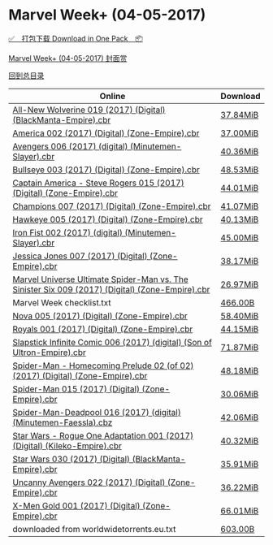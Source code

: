 # Marvel Week+ (04-05-2017)

[✅&emsp;打包下载 Download in One Pack&emsp;📦](https://pan.baidu.com/s/1skS1p1r)

[Marvel Week+ (04-05-2017) 封面赏](/https://github.com/alicewish/markdown/blob/master/cover/Marvel-Week-04-05-2017-Covers.md)



[回到总目录](https://github.com/alicewish/markdown/blob/master/Catalogs.md)



Online | Download
--- | ---
[All-New Wolverine 019 (2017) (Digital) (BlackManta-Empire).cbr](https://github.com/alicewish/markdown/blob/master/comic/All-New-Wolverine-019-2017-Digital-BlackManta-Empire-cbr.md) | [37.84MiB](https://pan.baidu.com/s/1skS1p1r#list/path=%2FMarvel%20Week%202017%20Q2%2FMarvel%20Week%2B%20%2804-05-2017%29%2F%E3%82%B3%E3%82%AB%E3%82%B1%E3%82%AA%E3%82%A8%E3%82%B1%E3%82%AB%E3%82%BB%E3%82%AB%E3%82%AA%E3%82%B3%E3%82%B5%E3%82%A6%E3%82%B9%E3%82%B1%E3%82%A8%E3%82%BB%E3%82%BF%E3%82%A6%E3%82%AB%E3%82%B9%E3%82%A4%E3%82%B7%E3%82%BB%E3%82%B9%E3%82%A8%E3%82%AF%E3%82%A8%E3%82%A2%E3%82%A2%E3%82%BF%E3%82%B1&parentPath=%2FMarvel%20Week%202017%20Q2)
[America 002 (2017) (Digital) (Zone-Empire).cbr](https://github.com/alicewish/markdown/blob/master/comic/America-002-2017-Digital-Zone-Empire-cbr.md) | [37.00MiB](https://pan.baidu.com/s/1skS1p1r#list/path=%2FMarvel%20Week%202017%20Q2%2FMarvel%20Week%2B%20%2804-05-2017%29%2F%E3%82%AF%E3%82%B1%E3%82%A6%E3%82%A2%E3%82%BB%E3%82%AB%E3%82%B1%E3%82%A8%E3%82%A2%E3%82%B9%E3%82%BB%E3%82%A6%E3%82%B9%E3%82%AD%E3%82%BD%E3%82%AB%E3%82%B3%E3%82%BF%E3%82%B9%E3%82%A6%E3%82%A8%E3%82%AA%E3%82%B3%E3%82%B9%E3%82%A6%E3%82%A4%E3%82%B7%E3%82%A8%E3%82%B7%E3%82%A8%E3%82%BB%E3%82%B1&parentPath=%2FMarvel%20Week%202017%20Q2)
[Avengers 006 (2017) (digital) (Minutemen-Slayer).cbr](https://github.com/alicewish/markdown/blob/master/comic/Avengers-006-2017-digital-Minutemen-Slayer-cbr.md) | [40.36MiB](https://pan.baidu.com/s/1skS1p1r#list/path=%2FMarvel%20Week%202017%20Q2%2FMarvel%20Week%2B%20%2804-05-2017%29%2F%E3%82%BD%E3%82%A4%E3%82%A4%E3%82%AF%E3%82%BF%E3%82%B9%E3%82%AF%E3%82%AD%E3%82%BF%E3%82%AF%E3%82%B5%E3%82%BB%E3%82%B3%E3%82%A8%E3%82%A2%E3%82%B7%E3%82%B3%E3%82%AF%E3%82%BB%E3%82%AA%E3%82%B7%E3%82%BD%E3%82%B3%E3%82%A6%E3%82%B7%E3%82%A8%E3%82%AA%E3%82%AB%E3%82%A8%E3%82%AA%E3%82%A4%E3%82%BD&parentPath=%2FMarvel%20Week%202017%20Q2)
[Bullseye 003 (2017) (Digital) (Zone-Empire).cbr](https://github.com/alicewish/markdown/blob/master/comic/Bullseye-003-2017-Digital-Zone-Empire-cbr.md) | [48.53MiB](https://pan.baidu.com/s/1skS1p1r#list/path=%2FMarvel%20Week%202017%20Q2%2FMarvel%20Week%2B%20%2804-05-2017%29%2F%E3%82%BB%E3%82%AB%E3%82%A6%E3%82%AD%E3%82%BD%E3%82%AA%E3%82%B3%E3%82%B3%E3%82%A4%E3%82%BD%E3%82%B7%E3%82%B7%E3%82%AD%E3%82%B7%E3%82%B5%E3%82%B9%E3%82%AA%E3%82%A4%E3%82%AA%E3%82%AB%E3%82%B5%E3%82%A2%E3%82%B9%E3%82%BD%E3%82%BD%E3%82%AB%E3%82%B1%E3%82%B3%E3%82%B7%E3%82%AB%E3%82%BF%E3%82%AB&parentPath=%2FMarvel%20Week%202017%20Q2)
[Captain America - Steve Rogers 015 (2017) (Digital) (Zone-Empire).cbr](https://github.com/alicewish/markdown/blob/master/comic/Captain-America-Steve-Rogers-015-2017-Digital-Zone-Empire-cbr.md) | [44.01MiB](https://pan.baidu.com/s/1skS1p1r#list/path=%2FMarvel%20Week%202017%20Q2%2FMarvel%20Week%2B%20%2804-05-2017%29%2F%E3%82%B9%E3%82%AD%E3%82%B9%E3%82%A2%E3%82%BF%E3%82%A4%E3%82%AF%E3%82%AF%E3%82%AB%E3%82%A2%E3%82%BB%E3%82%B3%E3%82%BF%E3%82%A6%E3%82%AA%E3%82%A6%E3%82%A2%E3%82%A6%E3%82%BD%E3%82%B1%E3%82%B1%E3%82%B5%E3%82%A6%E3%82%AA%E3%82%A2%E3%82%AB%E3%82%A8%E3%82%B5%E3%82%BF%E3%82%B7%E3%82%A4%E3%82%B1&parentPath=%2FMarvel%20Week%202017%20Q2)
[Champions 007 (2017) (Digital) (Zone-Empire).cbr](https://github.com/alicewish/markdown/blob/master/comic/Champions-007-2017-Digital-Zone-Empire-cbr.md) | [41.07MiB](https://pan.baidu.com/s/1skS1p1r#list/path=%2FMarvel%20Week%202017%20Q2%2FMarvel%20Week%2B%20%2804-05-2017%29%2F%E3%82%A6%E3%82%B5%E3%82%B9%E3%82%BF%E3%82%B1%E3%82%B9%E3%82%BF%E3%82%A6%E3%82%B5%E3%82%AB%E3%82%BB%E3%82%AB%E3%82%B7%E3%82%A6%E3%82%A6%E3%82%B5%E3%82%A2%E3%82%B7%E3%82%B1%E3%82%B7%E3%82%B9%E3%82%B1%E3%82%BD%E3%82%B5%E3%82%AF%E3%82%AD%E3%82%B1%E3%82%AA%E3%82%A2%E3%82%B1%E3%82%A6%E3%82%A4&parentPath=%2FMarvel%20Week%202017%20Q2)
[Hawkeye 005 (2017) (Digital) (Zone-Empire).cbr](https://github.com/alicewish/markdown/blob/master/comic/Hawkeye-005-2017-Digital-Zone-Empire-cbr.md) | [40.13MiB](https://pan.baidu.com/s/1skS1p1r#list/path=%2FMarvel%20Week%202017%20Q2%2FMarvel%20Week%2B%20%2804-05-2017%29%2F%E3%82%B9%E3%82%A8%E3%82%BB%E3%82%B5%E3%82%AF%E3%82%B1%E3%82%B9%E3%82%AA%E3%82%A2%E3%82%BB%E3%82%BD%E3%82%A4%E3%82%B1%E3%82%B9%E3%82%AD%E3%82%A4%E3%82%A2%E3%82%B7%E3%82%AF%E3%82%A8%E3%82%BF%E3%82%A6%E3%82%AB%E3%82%A8%E3%82%AB%E3%82%A4%E3%82%AB%E3%82%B1%E3%82%AB%E3%82%AA%E3%82%A4%E3%82%AB&parentPath=%2FMarvel%20Week%202017%20Q2)
[Iron Fist 002 (2017) (digital) (Minutemen-Slayer).cbr](https://github.com/alicewish/markdown/blob/master/comic/Iron-Fist-002-2017-digital-Minutemen-Slayer-cbr.md) | [45.00MiB](https://pan.baidu.com/s/1skS1p1r#list/path=%2FMarvel%20Week%202017%20Q2%2FMarvel%20Week%2B%20%2804-05-2017%29%2F%E3%82%BD%E3%82%B7%E3%82%A8%E3%82%B5%E3%82%B7%E3%82%BB%E3%82%A2%E3%82%B9%E3%82%BD%E3%82%B9%E3%82%A4%E3%82%B9%E3%82%A8%E3%82%AB%E3%82%AA%E3%82%B1%E3%82%AA%E3%82%AF%E3%82%AA%E3%82%AA%E3%82%AA%E3%82%B3%E3%82%B7%E3%82%B9%E3%82%AA%E3%82%B1%E3%82%A4%E3%82%BB%E3%82%B7%E3%82%B9%E3%82%BD%E3%82%AD&parentPath=%2FMarvel%20Week%202017%20Q2)
[Jessica Jones 007 (2017) (Digital) (Zone-Empire).cbr](https://github.com/alicewish/markdown/blob/master/comic/Jessica-Jones-007-2017-Digital-Zone-Empire-cbr.md) | [38.17MiB](https://pan.baidu.com/s/1skS1p1r#list/path=%2FMarvel%20Week%202017%20Q2%2FMarvel%20Week%2B%20%2804-05-2017%29%2F%E3%82%B1%E3%82%B1%E3%82%AD%E3%82%B3%E3%82%B3%E3%82%AA%E3%82%B1%E3%82%BF%E3%82%A8%E3%82%AF%E3%82%B7%E3%82%B3%E3%82%BF%E3%82%B9%E3%82%B3%E3%82%B9%E3%82%B7%E3%82%AA%E3%82%B5%E3%82%AF%E3%82%BD%E3%82%AD%E3%82%A4%E3%82%BB%E3%82%B7%E3%82%BB%E3%82%B5%E3%82%BB%E3%82%B1%E3%82%AD%E3%82%AB%E3%82%A4&parentPath=%2FMarvel%20Week%202017%20Q2)
[Marvel Universe Ultimate Spider-Man vs. The Sinister Six 009 (2017) (Digital) (Zone-Empire).cbr](https://github.com/alicewish/markdown/blob/master/comic/Marvel-Universe-Ultimate-Spider-Man-vs-Sinister-Six-009-2017-Digital-Zone-Empire-cbr.md) | [26.97MiB](https://pan.baidu.com/s/1skS1p1r#list/path=%2FMarvel%20Week%202017%20Q2%2FMarvel%20Week%2B%20%2804-05-2017%29%2F%E3%82%BF%E3%82%AB%E3%82%AF%E3%82%AA%E3%82%AF%E3%82%AA%E3%82%AA%E3%82%BF%E3%82%A4%E3%82%BF%E3%82%B3%E3%82%BB%E3%82%BD%E3%82%AD%E3%82%B1%E3%82%A4%E3%82%BB%E3%82%BB%E3%82%A8%E3%82%BD%E3%82%BB%E3%82%AF%E3%82%A4%E3%82%AD%E3%82%AD%E3%82%A4%E3%82%BF%E3%82%BD%E3%82%BF%E3%82%BB%E3%82%B3%E3%82%BB&parentPath=%2FMarvel%20Week%202017%20Q2)
Marvel Week checklist.txt | [466.00B](https://pan.baidu.com/s/1skS1p1r#list/path=%2FMarvel%20Week%202017%20Q2%2FMarvel%20Week%2B%20%2804-05-2017%29%2F%E3%82%B9%E3%82%B3%E3%82%AF%E3%82%A6%E3%82%B5%E3%82%BF%E3%82%A8%E3%82%A8%E3%82%BD%E3%82%B9%E3%82%BD%E3%82%B1%E3%82%A8%E3%82%A6%E3%82%B3%E3%82%AD%E3%82%B1%E3%82%A2%E3%82%AD%E3%82%B5%E3%82%A8%E3%82%AD%E3%82%B5%E3%82%AB%E3%82%B7%E3%82%B3%E3%82%AD%E3%82%B3%E3%82%AD%E3%82%B9%E3%82%B1%E3%82%BB&parentPath=%2FMarvel%20Week%202017%20Q2)
[Nova 005 (2017) (Digital) (Zone-Empire).cbr](https://github.com/alicewish/markdown/blob/master/comic/Nova-005-2017-Digital-Zone-Empire-cbr.md) | [58.40MiB](https://pan.baidu.com/s/1skS1p1r#list/path=%2FMarvel%20Week%202017%20Q2%2FMarvel%20Week%2B%20%2804-05-2017%29%2F%E3%82%B3%E3%82%AF%E3%82%A4%E3%82%AD%E3%82%A4%E3%82%A4%E3%82%B3%E3%82%AB%E3%82%AD%E3%82%AF%E3%82%AF%E3%82%A6%E3%82%AB%E3%82%AF%E3%82%A4%E3%82%B3%E3%82%AD%E3%82%A6%E3%82%B5%E3%82%B9%E3%82%B9%E3%82%A6%E3%82%BD%E3%82%BB%E3%82%A6%E3%82%A4%E3%82%BB%E3%82%AF%E3%82%B9%E3%82%AA%E3%82%A8%E3%82%B3&parentPath=%2FMarvel%20Week%202017%20Q2)
[Royals 001 (2017) (Digital) (Zone-Empire).cbr](https://github.com/alicewish/markdown/blob/master/comic/Royals-001-2017-Digital-Zone-Empire-cbr.md) | [44.15MiB](https://pan.baidu.com/s/1skS1p1r#list/path=%2FMarvel%20Week%202017%20Q2%2FMarvel%20Week%2B%20%2804-05-2017%29%2F%E3%82%A6%E3%82%A8%E3%82%AD%E3%82%B9%E3%82%A6%E3%82%BB%E3%82%A2%E3%82%B5%E3%82%A4%E3%82%A6%E3%82%BD%E3%82%B5%E3%82%BB%E3%82%BF%E3%82%A6%E3%82%AD%E3%82%A8%E3%82%B1%E3%82%A6%E3%82%A2%E3%82%A2%E3%82%BD%E3%82%B7%E3%82%AD%E3%82%A8%E3%82%BB%E3%82%BD%E3%82%A6%E3%82%A4%E3%82%AD%E3%82%A8%E3%82%AD&parentPath=%2FMarvel%20Week%202017%20Q2)
[Slapstick Infinite Comic 006 (2017) (digital) (Son of Ultron-Empire).cbr](https://github.com/alicewish/markdown/blob/master/comic/Slapstick-Infinite-Comic-006-2017-digital-Son-of-Ultron-Empire-cbr.md) | [71.87MiB](https://pan.baidu.com/s/1skS1p1r#list/path=%2FMarvel%20Week%202017%20Q2%2FMarvel%20Week%2B%20%2804-05-2017%29%2F%E3%82%AA%E3%82%B3%E3%82%BB%E3%82%AA%E3%82%B9%E3%82%A6%E3%82%AF%E3%82%AF%E3%82%AD%E3%82%B7%E3%82%AD%E3%82%A6%E3%82%B7%E3%82%A6%E3%82%BF%E3%82%A4%E3%82%A2%E3%82%BB%E3%82%BF%E3%82%A6%E3%82%B9%E3%82%AA%E3%82%B5%E3%82%B7%E3%82%A4%E3%82%BF%E3%82%A4%E3%82%B5%E3%82%A8%E3%82%AB%E3%82%B7%E3%82%AB&parentPath=%2FMarvel%20Week%202017%20Q2)
[Spider-Man - Homecoming Prelude 02 (of 02) (2017) (Digital) (Zone-Empire).cbr](https://github.com/alicewish/markdown/blob/master/comic/Spider-Man-Homecoming-Prelude-02-of-02-2017-Digital-Zone-Empire-cbr.md) | [48.18MiB](https://pan.baidu.com/s/1skS1p1r#list/path=%2FMarvel%20Week%202017%20Q2%2FMarvel%20Week%2B%20%2804-05-2017%29%2F%E3%82%AF%E3%82%AF%E3%82%A8%E3%82%AF%E3%82%A8%E3%82%AD%E3%82%A6%E3%82%B5%E3%82%B5%E3%82%BB%E3%82%A6%E3%82%B7%E3%82%A6%E3%82%BB%E3%82%AB%E3%82%B7%E3%82%AF%E3%82%AA%E3%82%BB%E3%82%AB%E3%82%BB%E3%82%AB%E3%82%B1%E3%82%B7%E3%82%BD%E3%82%B7%E3%82%BD%E3%82%B3%E3%82%AB%E3%82%B9%E3%82%B7%E3%82%B5&parentPath=%2FMarvel%20Week%202017%20Q2)
[Spider-Man 015 (2017) (Digital) (Zone-Empire).cbr](https://github.com/alicewish/markdown/blob/master/comic/Spider-Man-015-2017-Digital-Zone-Empire-cbr.md) | [30.06MiB](https://pan.baidu.com/s/1skS1p1r#list/path=%2FMarvel%20Week%202017%20Q2%2FMarvel%20Week%2B%20%2804-05-2017%29%2F%E3%82%BD%E3%82%AF%E3%82%BD%E3%82%B5%E3%82%AB%E3%82%A2%E3%82%AA%E3%82%BF%E3%82%BF%E3%82%AF%E3%82%B3%E3%82%A2%E3%82%B3%E3%82%BB%E3%82%A4%E3%82%B1%E3%82%B7%E3%82%B1%E3%82%A4%E3%82%A6%E3%82%A6%E3%82%B1%E3%82%AD%E3%82%A6%E3%82%A6%E3%82%B3%E3%82%A6%E3%82%B1%E3%82%B9%E3%82%B5%E3%82%BF%E3%82%B1&parentPath=%2FMarvel%20Week%202017%20Q2)
[Spider-Man-Deadpool 016 (2017) (digital) (Minutemen-Faessla).cbz](https://github.com/alicewish/markdown/blob/master/comic/Spider-Man-Deadpool-016-2017-digital-Minutemen-Faessla-cbz.md) | [42.06MiB](https://pan.baidu.com/s/1skS1p1r#list/path=%2FMarvel%20Week%202017%20Q2%2FMarvel%20Week%2B%20%2804-05-2017%29%2F%E3%82%AA%E3%82%BF%E3%82%BB%E3%82%B7%E3%82%AD%E3%82%AD%E3%82%B5%E3%82%BD%E3%82%A6%E3%82%B9%E3%82%B7%E3%82%AF%E3%82%B3%E3%82%BB%E3%82%BD%E3%82%BF%E3%82%BD%E3%82%BF%E3%82%BD%E3%82%B3%E3%82%B1%E3%82%B1%E3%82%AB%E3%82%B9%E3%82%BF%E3%82%AD%E3%82%AF%E3%82%AF%E3%82%AA%E3%82%A6%E3%82%A6%E3%82%AB&parentPath=%2FMarvel%20Week%202017%20Q2)
[Star Wars - Rogue One Adaptation 001 (2017) (Digital) (Kileko-Empire).cbr](https://github.com/alicewish/markdown/blob/master/comic/Star-Wars-Rogue-One-Adaptation-001-2017-Digital-Kileko-Empire-cbr.md) | [40.32MiB](https://pan.baidu.com/s/1skS1p1r#list/path=%2FMarvel%20Week%202017%20Q2%2FMarvel%20Week%2B%20%2804-05-2017%29%2F%E3%82%BF%E3%82%AA%E3%82%BD%E3%82%AF%E3%82%B7%E3%82%B5%E3%82%B1%E3%82%AD%E3%82%B9%E3%82%B7%E3%82%A4%E3%82%B5%E3%82%AD%E3%82%A8%E3%82%B1%E3%82%AF%E3%82%BB%E3%82%AA%E3%82%B7%E3%82%A2%E3%82%BD%E3%82%B9%E3%82%B5%E3%82%A2%E3%82%B5%E3%82%A4%E3%82%A6%E3%82%B1%E3%82%A8%E3%82%AF%E3%82%A6%E3%82%AB&parentPath=%2FMarvel%20Week%202017%20Q2)
[Star Wars 030 (2017) (Digital) (BlackManta-Empire).cbr](https://github.com/alicewish/markdown/blob/master/comic/Star-Wars-030-2017-Digital-BlackManta-Empire-cbr.md) | [35.91MiB](https://pan.baidu.com/s/1skS1p1r#list/path=%2FMarvel%20Week%202017%20Q2%2FMarvel%20Week%2B%20%2804-05-2017%29%2F%E3%82%A8%E3%82%A6%E3%82%A4%E3%82%AF%E3%82%AF%E3%82%B1%E3%82%A4%E3%82%AB%E3%82%A4%E3%82%AA%E3%82%A2%E3%82%B7%E3%82%B1%E3%82%A8%E3%82%A6%E3%82%AA%E3%82%BB%E3%82%AA%E3%82%AA%E3%82%AA%E3%82%B9%E3%82%B5%E3%82%AA%E3%82%A8%E3%82%B5%E3%82%BF%E3%82%AD%E3%82%B3%E3%82%BB%E3%82%B3%E3%82%AF%E3%82%AA&parentPath=%2FMarvel%20Week%202017%20Q2)
[Uncanny Avengers 022 (2017) (Digital) (Zone-Empire).cbr](https://github.com/alicewish/markdown/blob/master/comic/Uncanny-Avengers-022-2017-Digital-Zone-Empire-cbr.md) | [36.22MiB](https://pan.baidu.com/s/1skS1p1r#list/path=%2FMarvel%20Week%202017%20Q2%2FMarvel%20Week%2B%20%2804-05-2017%29%2F%E3%82%B5%E3%82%AB%E3%82%AA%E3%82%BD%E3%82%A2%E3%82%AA%E3%82%AD%E3%82%AB%E3%82%AB%E3%82%B1%E3%82%B5%E3%82%AD%E3%82%B5%E3%82%BB%E3%82%AF%E3%82%AD%E3%82%A2%E3%82%AD%E3%82%AD%E3%82%A6%E3%82%BD%E3%82%B7%E3%82%B9%E3%82%B5%E3%82%B9%E3%82%A4%E3%82%B1%E3%82%AA%E3%82%A4%E3%82%BF%E3%82%B3%E3%82%AD&parentPath=%2FMarvel%20Week%202017%20Q2)
[X-Men Gold 001 (2017) (Digital) (Zone-Empire).cbr](https://github.com/alicewish/markdown/blob/master/comic/X-Men-Gold-001-2017-Digital-Zone-Empire-cbr.md) | [66.01MiB](https://pan.baidu.com/s/1skS1p1r#list/path=%2FMarvel%20Week%202017%20Q2%2FMarvel%20Week%2B%20%2804-05-2017%29%2F%E3%82%BD%E3%82%A8%E3%82%B3%E3%82%AD%E3%82%B7%E3%82%AA%E3%82%BB%E3%82%A6%E3%82%B1%E3%82%B1%E3%82%A8%E3%82%B5%E3%82%AD%E3%82%A4%E3%82%A2%E3%82%B7%E3%82%BF%E3%82%A4%E3%82%B5%E3%82%B3%E3%82%B9%E3%82%A6%E3%82%BF%E3%82%B7%E3%82%AB%E3%82%B3%E3%82%AB%E3%82%B5%E3%82%B9%E3%82%A8%E3%82%B7%E3%82%B3&parentPath=%2FMarvel%20Week%202017%20Q2)
downloaded from worldwidetorrents.eu.txt | [603.00B](https://pan.baidu.com/s/1skS1p1r#list/path=%2FMarvel%20Week%202017%20Q2%2FMarvel%20Week%2B%20%2804-05-2017%29%2F%E3%82%A4%E3%82%A6%E3%82%BF%E3%82%BD%E3%82%BD%E3%82%AB%E3%82%A4%E3%82%B1%E3%82%B1%E3%82%BF%E3%82%BB%E3%82%BF%E3%82%BB%E3%82%A6%E3%82%BF%E3%82%AF%E3%82%B7%E3%82%AA%E3%82%B3%E3%82%AA%E3%82%B7%E3%82%B3%E3%82%B9%E3%82%A6%E3%82%B7%E3%82%B1%E3%82%AD%E3%82%A4%E3%82%BF%E3%82%AA%E3%82%AD%E3%82%A2&parentPath=%2FMarvel%20Week%202017%20Q2)